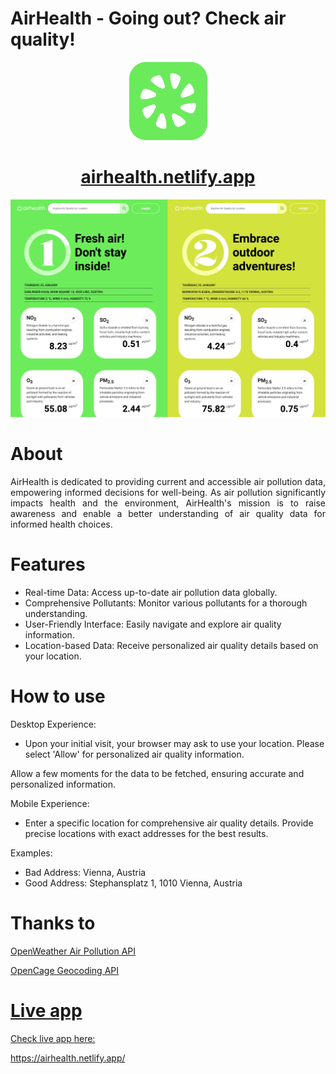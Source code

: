 # AirHealth - Going out? Check air quality!

<p align="center">
<img src='./src/img/iconGithub.png' width='125px'/></p>

<h1 align="center"><a href='https://airhealth.netlify.app/' target='_blank' rel='noopener noreferrer'>
airhealth.netlify.app</a></h1>

![AirHealth!](./src/img/AirHealth-Preview.jpeg)

# About

<p align="justify">AirHealth is dedicated to providing current and accessible air pollution data, empowering informed decisions for well-being. As air pollution significantly impacts health and the environment, AirHealth's mission is to raise awareness and enable a better understanding of air quality data for informed health choices.</p>

# Features

- Real-time Data: Access up-to-date air pollution data globally.
- Comprehensive Pollutants: Monitor various pollutants for a thorough understanding.
- User-Friendly Interface: Easily navigate and explore air quality information.
- Location-based Data: Receive personalized air quality details based on your location.

# How to use

Desktop Experience:

- Upon your initial visit, your browser may ask to use your location. Please select 'Allow' for personalized air quality information.

Allow a few moments for the data to be fetched, ensuring accurate and personalized information.

Mobile Experience:

- Enter a specific location for comprehensive air quality details.
  Provide precise locations with exact addresses for the best results.

Examples:

- Bad Address: Vienna, Austria
- Good Address: Stephansplatz 1, 1010 Vienna, Austria

# Thanks to

<a href="https://openweathermap.org/" target='_blank' rel='noopener noreferrer'>OpenWeather Air Pollution API</p>
<a href="https://opencagedata.com/" target='_blank' rel='noopener noreferrer'>OpenCage Geocoding API</p>

# Live app

<p>Check live app here: </p> <a href='https://airhealth.netlify.app/' target='_blank' rel='noopener noreferrer'>https://airhealth.netlify.app/</a>
